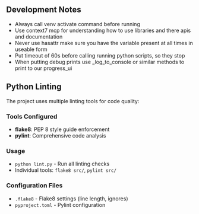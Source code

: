 ## Development Notes

- Always call venv activate command before running
- Use context7 mcp for understanding how to use libraries and there apis and documentation
- Never use hasattr make sure you have the variable present at all times in useable form
- Put timeout of 60s before calling running python scripts, so they stop
- When putting debug prints use _log_to_console or similar methods to print to our progress_ui 

## Python Linting

The project uses multiple linting tools for code quality:

### Tools Configured
- **flake8**: PEP 8 style guide enforcement
- **pylint**: Comprehensive code analysis

### Usage
- `python lint.py` - Run all linting checks
- Individual tools: `flake8 src/`, `pylint src/`

### Configuration Files
- `.flake8` - Flake8 settings (line length, ignores)
- `pyproject.toml` - Pylint configuration